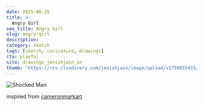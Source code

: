 ```yaml
---
date: 2025-06-25
title: >
  Angry Girl
seo_title: Angry Girl
slug: angry-girl
description: 
category: sketch
tags: [sketch, caricature, drawings]
cta: playful
site: drawings_jenishjain_in
thumb: 'https://res.cloudinary.com/jenishjain/image/upload/v1750855433/drawings/angry_girl.jpg'
---
```


![Shocked Man](https://res.cloudinary.com/jenishjain/image/upload/v1750855433/drawings/angry_girl.jpg)

inspired from [cameronmarkart](https://www.instagram.com/cameronmarkart/p/CSqZEmntyu3/?img_index=1)